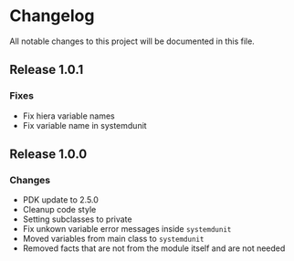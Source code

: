# Changelog

All notable changes to this project will be documented in this file.

## Release 1.0.1

### Fixes

* Fix hiera variable names
* Fix variable name in systemdunit

## Release 1.0.0

### Changes

* PDK update to 2.5.0
* Cleanup code style
* Setting subclasses to private
* Fix unkown variable error messages inside `systemdunit`
* Moved variables from main class to `systemdunit`
* Removed facts that are not from the module itself and are not needed
